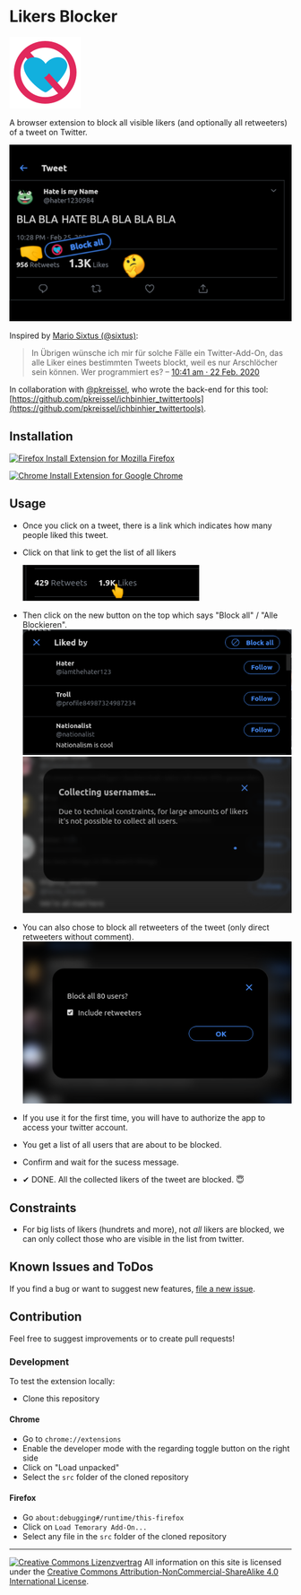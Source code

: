 # Likers Blocker

![Logo](src/icon128.png)

A browser extension to block all visible likers (and optionally all retweeters) of a tweet on Twitter.

![Preview](screenshots/preview2-medium.png)

Inspired by [Mario Sixtus (@sixtus)](https://twitter.com/sixtus):

> In Übrigen wünsche ich mir für solche Fälle ein Twitter-Add-On, das alle Liker eines bestimmten Tweets blockt, weil es nur Arschlöcher sein können. Wer programmiert es?
> – [10:41 am · 22 Feb. 2020](https://twitter.com/sixtus/status/1231152136857231360)

In collaboration with [@pkreissel](https://twitter.com/pkreissel), who wrote the back-end for this tool: [https://github.com/pkreissel/ichbinhier_twittertools](https://github.com/pkreissel/ichbinhier_twittertools).

## Installation

[![Firefox](https://upload.wikimedia.org/wikipedia/commons/thumb/a/a0/Firefox_logo%2C_2019.svg/68px-Firefox_logo%2C_2019.svg.png) Install Extension for Mozilla Firefox](https://addons.mozilla.org/firefox/addon/likers-blocker/)

[![Chrome](https://upload.wikimedia.org/wikipedia/commons/thumb/a/a5/Google_Chrome_icon_%28September_2014%29.svg/64px-Google_Chrome_icon_%28September_2014%29.svg.png) Install Extension for Google Chrome](https://chrome.google.com/webstore/detail/melnbpmfhaejmcpfflfjmchondkpmkcj/)

## Usage

* Once you click on a tweet, there is a link which indicates how many people liked this tweet.
* Click on that link to get the list of all likers

  ![Screenshot](screenshots/likes.png)
* Then click on the new button on the top which says "Block all" / "Alle Blockieren".
  ![Screenshot](screenshots/block-all-button.png)
  ![Screenshot](screenshots/collecting-usernames.png)
* You can also chose to block all retweeters of the tweet (only direct retweeters without comment).
  ![Screenshot](screenshots/confirm.png)
* If you use it for the first time, you will have to authorize the app to access your twitter account.
* You get a list of all users that are about to be blocked.
* Confirm and wait for the sucess message.
* ✔ DONE. All the collected likers of the tweet are blocked. 😇

## Constraints

* For big lists of likers (hundrets and more), not *all* likers are blocked, we can only collect those who are visible in the list from twitter.

## Known Issues and ToDos

If you find a bug or want to suggest new features, [file a new issue](https://github.com/dmstern/likers-blocker/issues/new).

## Contribution

Feel free to suggest improvements or to create pull requests!

### Development

To test the extension locally:

* Clone this repository

#### Chrome

* Go to `chrome://extensions`
* Enable the developer mode with the regarding toggle button on the right side
* Click on "Load unpacked"
* Select the `src` folder of the cloned repository

#### Firefox

* Go `about:debugging#/runtime/this-firefox`
* Click on `Load Temorary Add-On...`
* Select any file in the `src` folder of the cloned repository

---

[![Creative Commons Lizenzvertrag](https://i.creativecommons.org/l/by-nc-sa/4.0/80x15.png)](http://creativecommons.org/licenses/by-nc-sa/4.0/)
All information on this site is licensed under the [Creative Commons Attribution-NonCommercial-ShareAlike 4.0 International License](http://creativecommons.org/licenses/by-nc-sa/4.0/).
